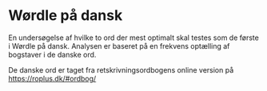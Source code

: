 # Wørdle på dansk

En undersøgelse af hvilke to ord der mest optimalt skal testes som de første i Wørdle på dansk. Analysen er baseret på en frekvens optælling af bogstaver i de danske ord.

De danske ord er taget fra retskrivningsordbogens online version på https://roplus.dk/#ordbog/ 

